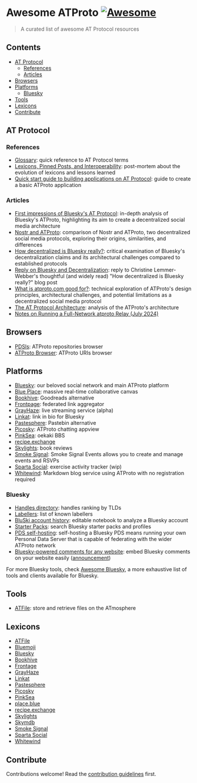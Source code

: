 # Awesome ATProto [![Awesome](https://awesome.re/badge.svg)](https://awesome.re)

> A curated list of awesome AT Protocol resources

## Contents

* [AT Protocol](#at-protocol)
    * [References](#references)
    * [Articles](#articles)
* [Browsers](#browsers)
* [Platforms](#platforms)
    * [Bluesky](#bluesky)
* [Tools](#tools)
* [Lexicons](#lexicons)
* [Contribute](#contribute)

## AT Protocol

### References

- [Glossary](https://atproto.com/guides/glossary): quick reference to AT Protocol terms
- [Lexicons, Pinned Posts, and Interoperability](https://docs.bsky.app/blog/pinned-posts): post-mortem about the evolution of lexicons and lessons learned
- [Quick start guide to building applications on AT Protocol](https://atproto.com/guides/applications): guide to create a basic ATProto application

### Articles

- [First impressions of Bluesky's AT Protocol](https://educatedguesswork.org/posts/atproto-firstlook/): in-depth analysis of Bluesky's ATProto, highlighting its aim to create a decentralized social media architecture
- [Nostr and ATProto](https://shreyanjain.net/2024/07/05/nostr-and-atproto.html): comparison of Nostr and ATProto, two decentralized social media protocols, exploring their origins, similarities, and differences
- [How decentralized is Bluesky really?](https://dustycloud.org/blog/how-decentralized-is-bluesky/): critical examination of Bluesky's decentralization claims and its architectural challenges compared to established protocols
- [Reply on Bluesky and Decentralization](https://whtwnd.com/bnewbold.net/3lbvbtqrg5t2t): reply to Christine Lemmer-Webber's thoughtful (and widely read) "How decentralized is Bluesky really?" blog post
- [What is atproto.com good for?](https://bnewbold.net/2022/atproto_thoughts/): technical exploration of ATProto's design principles, architectural challenges, and potential limitations as a decentralized social media protocol
- [The AT Protocol Architecture](https://hackernoon.com/the-at-protocol-architecture): analysis of the ATProto's architecture
- [Notes on Running a Full-Network atproto Relay (July 2024)](https://whtwnd.com/bnewbold.net/entries/Notes%20on%20Running%20a%20Full-Network%20atproto%20Relay%20(July%202024))

## Browsers

- [PDSls](https://pdsls.dev/): ATProto repositories browser
- [ATProto Browser](https://atproto-browser.vercel.app/): ATProto URIs browser

## Platforms

- [Bluesky](https://bsky.social): our beloved social network and main ATProto platform
- [Blue Place](https://place.blue/): massive real-time collaborative canvas
- [Bookhive](https://bookhive.buzz/): Goodreads alternative 
- [Frontpage](https://frontpage.fyi/): federated link aggregator
- [GrayHaze](https://grayhaze.live/about): live streaming service (alpha)
- [Linkat](https://linkat.blue/): link in bio for Bluesky
- [Pastesphere](https://pastesphere.link/): Pastebin alternative
- [Picosky](https://psky.social/): ATProto chatting appview
- [PinkSea](https://pinksea.art/): oekaki BBS 
- [recipe.exchange](https://recipe.exchange/)
- [Skylights](https://skylights.my/): book reviews
- [Smoke Signal](https://smokesignal.events/): Smoke Signal Events allows you to create and manage events and RSVPs
- [Sparta Social](https://github.com/dblock/sparta-social): exercise activity tracker (wip)
- [Whitewind](https://whtwnd.com/): Markdown blog service using ATProto with no registration required

### Bluesky

- [Handles directory](https://blue.mackuba.eu/directory/): handles ranking by TLDs
- [Labellers](https://blue.mackuba.eu/labellers/): list of known labellers
- [BluSki account history](https://mocku.me/nt/#%23+BluSki+account+history//%23%23+Whose+history%3F//Let's+pick+a+rando+hot+poster+from+Discovery+feed+--//%60%60%60JavaScript/%2F%2F+downloading+Discovery+feed+posts/let+discoveryFeedPosts+=+(await+fetch(/++'https:%2F%2Fapi.bsky.app%2Fxrpc%2Fapp.bsky.feed.getFeed%3Ffeed=at:%2F%2Fdid:plc:z72i7hdynmk6r22z27h6tvur%2Fapp.bsky.feed.generator%2Fwhats-hot%26limit=100',/++%7B+headers:+%7B+'accept-language':+'en'+%7D+%7D).then(x+=%3E+x.json())).feed;//%2F%2F+sort+by+likes/let+topTextPost+=+discoveryFeedPosts/++.filter(p+=%3E+p.post.record.text+%26%26+!p.post.record.embed)/++.sort((p1,+p2)+=%3E+p2.post.likeCount+-+p1.post.likeCount)%5B0%5D;//%2F%2F+let's+see+all+the+info+now/let+hotAuthor+=+%7B/++...topTextPost.post.author,/++post:+%7B+...topTextPost.post,+...topTextPost.post.record,+post:+undefined,+record:+undefined,+author:+undefined+%7D/%7D;/%60%60%60//If+you're+after+specifc+handle,+specify+it+now.//%60%60%60JavaScript/let+bskyHandle+=+%2F%2F+'oyin.bo';+++++++%2F%2F++%3C--+like+this/++hotAuthor.handle;+//let+resolvedAccount+=++await+fetch(/++'https:%2F%2Fpublic.api.bsky.app%2Fxrpc%2Fapp.bsky.actor.getProfile%3Factor='+%2B+bskyHandle).then(x=%3Ex.json())/%60%60%60//%23%23+Finding+PDS+for+that+account//PDS,+personal+data+server+physically+stores+account's+data.+Usually+it's+one+of+a+couple+dozens+BluSki+servers+in+the+cloud.//By+tradition+they+get+Latin+mushroom+names.//Accounts+sometimes+shift+from+one+mushroom+to+another,+so+we+find+the+latest+most+actual+PDS.//%60%60%60JavaScript/let+plcEntries+=+await+fetch(%60https:%2F%2Fplc.directory%2F$%7BresolvedAccount.did%7D%2Flog%2Faudit%60).then(x+=%3E+x.json());+%2F%2F+full+account+registry/let+lastKnownPds+=+plcEntries.slice().reverse().map(x=%3Ex.operation%3F.services%3F.atproto_pds%3F.endpoint).filter(Boolean)%5B0%5D;+%2F%2F+last+PDS+operation+record/%60%60%60//%23%23+Downloading+the+history+in+CAR%2FCBOR+format//Account+history+is+a+public+service,+because+it's+used+in+distributing+BluSki+data+across+the+network.+The+file+can+be+anything+between+1-50Mb+depending+on+shitposting+power.//The+binary+CAR%2FCBOR+format+saves+storage+and+bandwith,+and+has+extra+funky+cryptographic+signatures+(of+which+no+normal+person+cares).//%60%60%60JavaScript/let+binarySnapshot+=+await+fetch(lastKnownPds+%2B+'%2Fxrpc%2Fcom.atproto.sync.getRepo%3Fdid='+%2B+resolvedAccount.did).then(x+=%3E+x.arrayBuffer());/binarySnapshot.byteLength.toLocaleString()/%60%60%60//%23%23+Extracting+useful+data+from+CAR%2FCBOR//There+are+libraries+for+that+in+every+programming+language.+Just+invoke+and+it'll+come.//%60%60%60JavaScript/import+%7B+readCAR+%7D+from+'https:%2F%2Funpkg.com%2Fcoldsky';/let+parsedRecords+=+await+readCAR(resolvedAccount.did,+binarySnapshot,+%7B+sleep:+600+%7D)/%60%60%60//%23+Finally,+useful+info!//Having+this+rich+history+of+shitposts,+replies,+likes+and+more,+we+are+ready+to+look+at+actual+stats.//%23%23+What+kind+of+activity+dominates%3F//%60%60%60SQL/SELECT+%5B$type%5D,+COUNT(*)/FROM+$4+GROUP+BY+%5B$type%5D/ORDER+BY+COUNT(*)+DESC/%60%60%60//%23%23+5+days+of+heaviest+shitpost//%60%60%60SQL/SELECT+TOP+5+createdAt-%3Esplit('T')-%3E%5B0%5D+as+date,+COUNT(*)/FROM+$4/++WHERE+%5B$type%5D+=+%22app.bsky.feed.post%22/++GROUP+BY+createdAt-%3Esplit('T')-%3E%5B0%5D/ORDER+BY+COUNT(*)+DESC/%60%60%60//%23%23+5+days+of+love:+more+likes+gifted+to+others//%60%60%60SQL/SELECT+TOP+5+createdAt-%3Esplit('T')-%3E%5B0%5D+as+date,+COUNT(*)/FROM+$4/++WHERE+%5B$type%5D+=+%22app.bsky.feed.like%22/++GROUP+BY+createdAt-%3Esplit('T')-%3E%5B0%5D/ORDER+BY+COUNT(*)+DESC/%60%60%60//%23%23+10+favourite+accounts//%60%60%60SQL/SELECT+TOP+10+subject-%3Euri-%3Esplit('at:%2F%2F')-%3E%5B1%5D-%3Esplit('%2F')-%3E%5B0%5D+as+did,+COUNT(*)+AS+likes/FROM+$4/++WHERE+%5B$type%5D+=+%22app.bsky.feed.like%22/++GROUP+BY+subject-%3Euri-%3Esplit('at:%2F%2F')-%3E%5B1%5D-%3Esplit('%2F')-%3E%5B0%5D/ORDER+BY+COUNT(*)+DESC/%60%60%60//%23%23+Who+are+these+people%3F//Account+history+file+refers+to+other+accounts+with+hexadecimal+DID,+which+as+you+see+above+isn't+that+readable.//No+sweat,+BluSki+has+a+service+to+resolve+DID+to+account+name%2Fhandle%2Finfo.+Here+you+go.//%60%60%60JavaScript/Promise.all($8.map(async+entry+=%3E+%7B/++const+profile+=+await+fetch('https:%2F%2Fpublic.api.bsky.app%2Fxrpc%2Fapp.bsky.actor.getProfile%3Factor='+%2B+entry.did).then(x+=%3E+x.json());/++return+%7B/++++did:+profile.did,+handle:+profile.handle,+displayName:+profile.displayName,/++++likesCount:+entry.likes,/++++postsCount:+profile.postsCount,/++++...profile/++%7D;/%7D))/%60%60%60//%23%23+10+accounts+getting+most+reply+traffic//%60%60%60SQL/SELECT+TOP+10+reply-%3Eparent-%3Euri-%3Esplit('at:%2F%2F')-%3E%5B1%5D-%3Esplit('%2F')-%3E%5B0%5D+as+did,+COUNT(*)+AS+replies/FROM+$4/++WHERE+%5B$type%5D+=+%22app.bsky.feed.post%22+AND+reply+AND+reply-%3Eparent-%3Euri/++GROUP+BY+reply-%3Eparent-%3Euri-%3Esplit('at:%2F%2F')-%3E%5B1%5D-%3Esplit('%2F')-%3E%5B0%5D/ORDER+BY+COUNT(*)+DESC+/%60%60%60//And+again,+with+names+and+extra.//%60%60%60JavaScript/Promise.all($10.map(async+entry+=%3E+%7B/++const+profile+=+await+fetch('https:%2F%2Fpublic.api.bsky.app%2Fxrpc%2Fapp.bsky.actor.getProfile%3Factor='+%2B+entry.did).then(x+=%3E+x.json());/++return+%7B/++++did:+profile.did,+handle:+profile.handle,+displayName:+profile.displayName,/++++repliesCount:+entry.replies,/++++postsCount:+profile.postsCount,/++++...profile/++%7D;/%7D))/%60%60%60//): editable notebook to analyze a Bluesky account 
- [Starter Packs](https://www.starterpacks.net/): search Bluesky starter packs and profiles
- [PDS self-hosting](https://atproto.com/guides/self-hosting): self-hosting a Bluesky PDS means running your own Personal Data Server that is capable of federating with the wider ATProto network
- [Bluesky-powered comments for any website](https://github.com/czue/bluesky-comments): embed Bluesky comments on your website easily ([announcement](https://www.coryzue.com/writing/bluesky-comments/))

For more Bluesky tools, check [Awesome Bluesky](https://github.com/notjuliet/awesome-bluesky), a more exhaustive list of tools and clients available for Bluesky.

## Tools

- [ATFile](https://github.com/ziodotsh/atfile): store and retrieve files on the ATmosphere

## Lexicons

- [ATFile](https://github.com/ziodotsh/lexicons/tree/main/blue/zio/atfile)
- [Bluemoji](https://github.com/aendra-rininsland/bluemoji/tree/main/schema/blue.moji)
- [Bluesky](https://github.com/bluesky-social/atproto/tree/main/lexicons/app/bsky)
- [Bookhive](https://github.com/nperez0111/bookhive/tree/main/lexicons)
- [Frontage](https://github.com/likeandscribe/frontpage/tree/main/lexicons/fyi/unravel/frontpage)
- [GrayHaze](https://github.com/hugeblank/grayhaze.live/tree/main/lexicons/live/grayhaze)
- [Linkat](https://github.com/mkizka/linkat/tree/main/lexicons/blue/linkat)
- [Pastesphere](https://github.com/echo8/pastesphere/tree/main/lexicons)
- [Picosky](https://github.com/psky-atp/appview/tree/main/lexicons/social/psky)
- [PinkSea](https://github.com/shinolabs/PinkSea/tree/master/PinkSea.Lexicons/com/shinolabs/pinksea)
- [place.blue](https://github.com/QuietImCoding/place.blue/tree/main/atproto/lexicons)
- [recipe.exchange](https://recipe.exchange/lexicons/)
- [Skylights](https://github.com/Gregoor/skylights/tree/main/web/lexicons)
- [Skymdb](https://github.com/safwanyp/skymdb/tree/main/domain/lexicons)
- [Smoke Signal](https://github.com/SmokeSignal-Events/lexicon)
- [Sparta Social](https://github.com/dblock/sparta-social/tree/main/lexicons)
- [Whitewind](https://github.com/whtwnd/whitewind-blog/tree/main/lexicons/com/whtwnd/blog) 

## Contribute

Contributions welcome! Read the [contribution guidelines](contributing.md) first.
